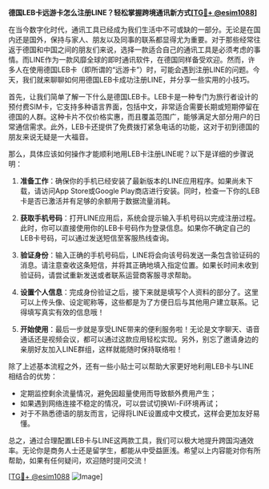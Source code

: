 **德国LEB卡远游卡怎么注册LINE？轻松掌握跨境通讯新方式[[TG💪+ @esim1088](https://t.me/s/esim1088)]**

在当今数字化时代，通讯工具已经成为我们生活中不可或缺的一部分。无论是在国内还是国外，保持与家人、朋友以及同事的联系都显得尤为重要。对于那些经常往返于德国和中国之间的朋友们来说，选择一款适合自己的通讯工具是必须考虑的事情。而LINE作为一款风靡全球的即时通讯软件，在德国同样备受欢迎。然而，许多人在使用德国LEB卡（即所谓的“远游卡”）时，可能会遇到注册LINE的问题。今天，我们就来聊聊如何用德国LEB卡成功注册LINE，并分享一些实用的小技巧。

首先，让我们简单了解一下什么是德国LEB卡。LEB卡是一种专门为旅行者设计的预付费SIM卡，它支持多种语言界面，包括中文，非常适合需要长期或短期停留在德国的人群。这种卡片不仅价格实惠，而且覆盖范围广，能够满足大部分用户的日常通信需求。此外，LEB卡还提供了免费拨打紧急电话的功能，这对于初到德国的朋友来说无疑是一大福音。

那么，具体应该如何操作才能顺利地用LEB卡注册LINE呢？以下是详细的步骤说明：

1. **准备工作**：确保你的手机已经安装了最新版本的LINE应用程序。如果尚未下载，请访问App Store或Google Play商店进行安装。同时，检查一下你的LEB卡是否已激活并有足够的余额用于数据流量消耗。

2. **获取手机号码**：打开LINE应用后，系统会提示输入手机号码以完成注册过程。此时，你可以直接使用你的LEB卡号码作为登录信息。如果你不确定自己的LEB卡号码，可以通过发送短信至客服热线查询。

3. **验证身份**：输入正确的手机号码后，LINE将会向该号码发送一条包含验证码的消息。请注意查收这条短信，并将其正确地填入指定位置。如果长时间未收到验证码，请尝试重新发送或者联系运营商客服寻求帮助。

4. **设置个人信息**：完成身份验证之后，接下来就是填写个人资料的部分了。这里可以上传头像、设定昵称等，这些都是为了方便日后与其他用户建立联系。记得填写真实有效的信息哦！

5. **开始使用**：最后一步就是享受LINE带来的便利服务啦！无论是文字聊天、语音通话还是视频会议，都可以通过这款应用轻松实现。另外，别忘了邀请身边的亲朋好友加入LINE群组，这样就能随时保持联络啦！

除了上述基本流程之外，还有一些小贴士可以帮助大家更好地利用LEB卡与LINE相结合的优势：

- 定期监控剩余流量情况，避免因超量使用而导致额外费用产生；
- 如果遇到网络连接不稳定的情况，可以尝试切换Wi-Fi环境再试；
- 对于不熟悉德语的朋友而言，记得将LINE设置成中文模式，这样会更加友好易懂。

总之，通过合理配置LEB卡与LINE这两款工具，我们可以极大地提升跨国沟通效率。无论你是商务人士还是留学生，都能从中受益匪浅。希望以上内容能对你有所帮助，如果有任何疑问，欢迎随时提问交流！

[[TG💪+ @esim1088](https://t.me/s/esim1088) ![Image](https://i.postimg.cc/4NQfJmqS/Snipaste-2025-05-13-00-14-12.png)]